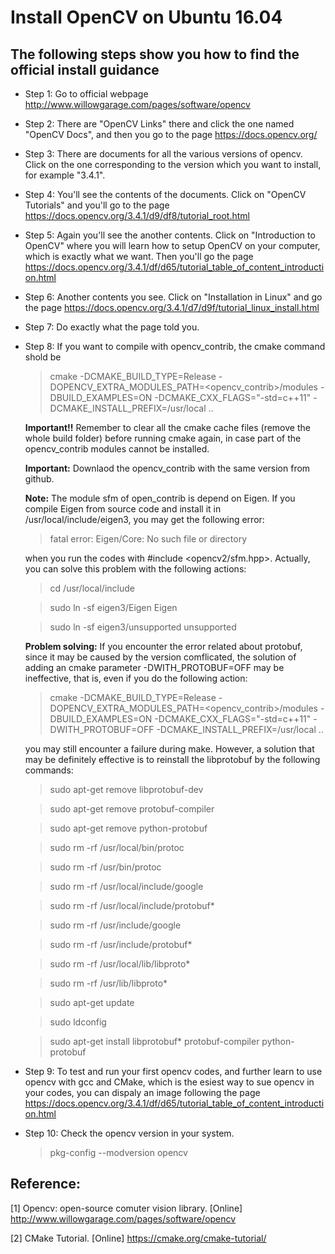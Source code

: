 # Install OpenCV on Ubuntu 16.04

## The following steps show you how to find the official install guidance

* Step 1: Go to official webpage http://www.willowgarage.com/pages/software/opencv

* Step 2: There are "OpenCV Links" there and click the one named "OpenCV Docs", and then you go to the page https://docs.opencv.org/

* Step 3: There are documents for all the various versions of opencv. Click on the one corresponding to the version which you 
want to install, for example "3.4.1".

* Step 4: You'll see the contents of the documents. Click on "OpenCV Tutorials" and you'll go to the page https://docs.opencv.org/3.4.1/d9/df8/tutorial_root.html

* Step 5: Again you'll see the another contents. Click on "Introduction to OpenCV" where you will learn how to setup OpenCV 
on your computer, which is exactly what we want. Then you'll go the page https://docs.opencv.org/3.4.1/df/d65/tutorial_table_of_content_introduction.html

* Step 6: Another contents you see. Click on "Installation in Linux" and go the page https://docs.opencv.org/3.4.1/d7/d9f/tutorial_linux_install.html

* Step 7: Do exactly what the page told you.

* Step 8: If you want to compile with opencv_contrib, the cmake command shold be

  > cmake -DCMAKE_BUILD_TYPE=Release -DOPENCV_EXTRA_MODULES_PATH=<opencv_contrib>/modules -DBUILD_EXAMPLES=ON -DCMAKE_CXX_FLAGS="-std=c++11" -DCMAKE_INSTALL_PREFIX=/usr/local ..

  **Important!!**  Remember to clear all the cmake cache files (remove the whole build folder) before running cmake again, in case part of the opencv_contrib modules cannot be installed.

  **Important:** Downlaod the opencv_contrib with the same version from github.

  **Note:** The module sfm of open_contrib is depend on Eigen. If you compile Eigen from source code and install it in /usr/local/include/eigen3, you may get the following error:

  > fatal error: Eigen/Core: No such file or directory

  when you run the codes with #include <opencv2/sfm.hpp>. Actually, you can solve this problem with the following actions:

  > cd /usr/local/include

  > sudo ln -sf eigen3/Eigen Eigen
  
  > sudo ln -sf eigen3/unsupported unsupported
  
  **Problem solving:** If you encounter the error related about protobuf, since it may be caused by the version comflicated, the solution of adding an cmake parameter  -DWITH_PROTOBUF=OFF may be ineffective, that is, even if you do the following action:
  
  > cmake -DCMAKE_BUILD_TYPE=Release -DOPENCV_EXTRA_MODULES_PATH=<opencv_contrib>/modules -DBUILD_EXAMPLES=ON -DCMAKE_CXX_FLAGS="-std=c++11" -DWITH_PROTOBUF=OFF -DCMAKE_INSTALL_PREFIX=/usr/local ..

  you may still encounter a failure during make. However, a solution that may be definitely effective is to reinstall the libprotobuf by the following commands:

    > sudo apt-get remove libprotobuf-dev

    > sudo apt-get remove protobuf-compiler

    > sudo apt-get remove python-protobuf

    > sudo rm -rf /usr/local/bin/protoc

    > sudo rm -rf /usr/bin/protoc

    > sudo rm -rf /usr/local/include/google

    > sudo rm -rf /usr/local/include/protobuf*

    > sudo rm -rf /usr/include/google

    > sudo rm -rf /usr/include/protobuf*

    > sudo rm -rf /usr/local/lib/libproto*

    > sudo rm -rf /usr/lib/libproto*
    
    > sudo apt-get update
    
    > sudo ldconfig
    
    > sudo apt-get install libprotobuf* protobuf-compiler python-protobuf


* Step 9: To test and run your first opencv codes, and further learn to use opencv with gcc and CMake, which is the esiest way to sue opencv in your codes, you can dispaly an image following the page https://docs.opencv.org/3.4.1/df/d65/tutorial_table_of_content_introduction.html

* Step 10: Check the opencv version in your system.

  > pkg-config --modversion opencv

## Reference: 

[1] Opencv: open-source comuter vision library. [Online] http://www.willowgarage.com/pages/software/opencv

[2] CMake Tutorial. [Online] https://cmake.org/cmake-tutorial/


